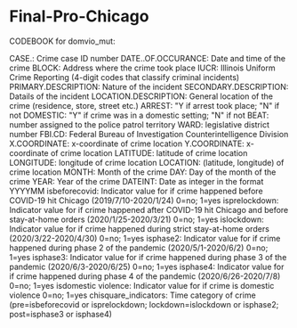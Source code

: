 # Final-Pro-Chicago
CODEBOOK for domvio_mut:

CASE.: Crime case ID number
DATE..OF.OCCURANCE: Date and time of the crime
BLOCK: Address where the crime took place
IUCR: Illinois Uniform Crime Reporting (4-digit codes that classify criminal incidents)
PRIMARY.DESCRIPTION: Nature of the incident
SECONDARY.DESCRIPTION: Datails of the incident
LOCATION.DESCRIPTION: General location of the crime (residence, store, street etc.)
ARREST: "Y if arrest took place; "N" if not
DOMESTIC: "Y" if crime was in a domestic setting; "N" if not
BEAT: number assigned to the police patrol territory
WARD: legislative district number
FBI.CD: Federal Bureau of Investigation Counterintelligence Division
X.COORDINATE: x-coordinate of crime location
Y.COORDINATE: x-coordinate of crime location
LATITUDE: latitude of crime location
LONGITUDE: longitude of crime location
LOCATION: (latitude, longitude) of crime location
MONTH: Month of the crime
DAY: Day of the month of the crime
YEAR: Year of the crime
DATEINT: Date as integer in the format YYYYMM
isbeforecovid: Indicator value for if crime happened before COVID-19 hit Chicago (2019/7/10-2020/1/24) 0=no; 1=yes
isprelockdown: Indicator value for if crime happened after COVID-19 hit Chicago and before stay-at-home orders (2020/1/25-2020/3/21) 0=no; 1=yes
islockdown: Indicator value for if crime happened during strict stay-at-home orders (2020/3/22-2020/4/30) 0=no; 1=yes
isphase2: Indicator value for if crime happened during phase 2 of the pandemic (2020/5/1-2020/6/2) 0=no; 1=yes
isphase3: Indicator value for if crime happened during phase 3 of the pandemic (2020/6/3-2020/6/25) 0=no; 1=yes
isphase4: Indicator value for if crime happened during phase 4 of the pandemic (2020/6/26-2020/7/8) 0=no; 1=yes
isdomestic violence: Indicator value for if crime is domestic violence 0=no; 1=yes
chisquare_indicators: Time category of crime (pre=isbeforecovid or isprelockdown; lockdown=islockdown or isphase2; post=isphase3 or isphase4)
